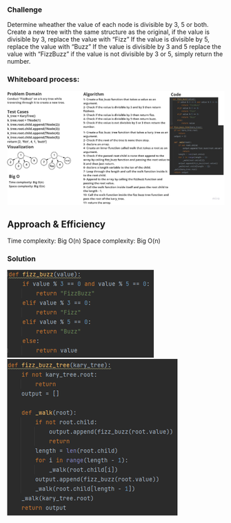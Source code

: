 ### Challenge
Determine wheather the value of each node is divisible by 3, 5 or both. Create a new tree with the same
structure as the original, if the value is divisible by 3, replace the value with “Fizz” If the value is
divisible by 5, replace the value with “Buzz” If the value is divisible by 3 and 5 replace the value with “FizzBuzz”
if the value is not divisible by 3 or 5, simply return the number.

### Whiteboard process:
![fizz_buzz](Untitled%20(4).jpg)

## Approach & Efficiency
Time complexity: Big O(n)
Space complexity: Big O(n)

### Solution
![fizz](fizz.png)
![buzz](buzz.png)